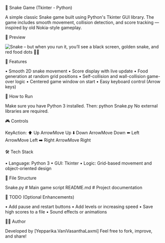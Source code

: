 🐍 Snake Game (Tkinter - Python)

A simple classic Snake game built using Python's Tkinter GUI library. The game includes smooth movement, collision detection, and score tracking — inspired by old Nokia-style gameplay.

📸 Preview

![Snake](https://github.com/user-attachments/assets/9b43a93f-c5d4-4452-a547-889bc55227ca)
 – but when you run it, you’ll see a black screen, golden snake, and red food dots 🐍🍎

🧠 Features

• Smooth 2D snake movement
• Score display with live update
• Food generation at random grid positions
• Self-collision and wall-collision game-over logic
• Centered game window on start
• Easy keyboard control (Arrow keys)

🚀 How to Run

Make sure you have Python 3 installed. Then:
python Snake.py 
No external libraries are required.

🎮 Controls

KeyAction:
⬆️ Up ArrowMove Up
⬇️ Down ArrowMove Down
⬅️ Left ArrowMove Left
➡️ Right ArrowMove Right 

🛠️ Tech Stack

• Language: Python 3
• GUI: Tkinter
• Logic: Grid-based movement and object-oriented design

📁 File Structure

Snake.py # Main game script README.md # Project documentation 

📌 TODO (Optional Enhancements)

• Add pause and restart buttons
• Add levels or increasing speed
• Save high scores to a file
• Sound effects or animations

🧑‍💻 Author

Developed by [Yepparika.VaniVasanthaLaxmi]
Feel free to fork, improve, and share!

